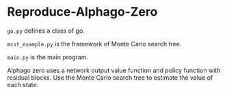 # Reproduce-Alphago-Zero

`go.py` defines a class of go. 

`mcst_example.py` is the framework of Monte Carlo search tree.

`main.py` is the main program.

Alphago zero uses a network output value function and policy function with residual blocks. Use the Monte Carlo search tree to estimate the value of each state.
